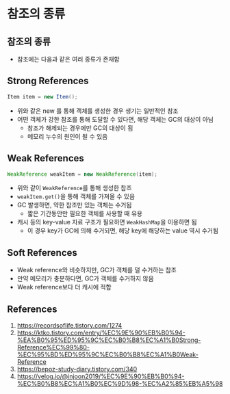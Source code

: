 # 참조의 종류

## 참조의 종류

- 참조에는 다음과 같은 여러 종류가 존재함

## Strong References

```Java
Item item = new Item();
```

- 위와 같은 new 를 통해 객체를 생성한 경우 생기는 일반적인 참조
- 어떤 객체가 강한 참조를 통해 도달할 수 있다면, 해당 객체는 GC의 대상이 아님
  - 참조가 해제되는 경우에만 GC의 대상이 됨
  - 메모리 누수의 원인이 될 수 있음

## Weak References

```Java
WeakReference weakItem = new WeakReference(item);
```

- 위와 같이 `WeakReference`를 통해 생성한 참조
- `weakItem.get()`을 통해 객체를 가져올 수 있음
- GC 발생하면, 약한 참조만 있는 객체는 수거됨
  - 짧은 기간동안만 필요한 객체를 사용할 때 유용
- 캐시 등의 key-value 자료 구조가 필요하면 `WeakHashMap`을 이용하면 됨
  - 이 경우 key가 GC에 의해 수거되면, 해당 key에 해당하는 value 역시 수거됨

## Soft References

- Weak reference와 비슷하지만, GC가 객체를 덜 수거하는 참조
- 만약 메모리가 충분하다면, GC가 객체를 수거하지 않음
- Weak reference보다 더 캐시에 적합

## References

1. https://recordsoflife.tistory.com/1274
2. https://ktko.tistory.com/entry/%EC%9E%90%EB%B0%94-%EA%B0%95%ED%95%9C%EC%B0%B8%EC%A1%B0Strong-Reference%EC%99%80-%EC%95%BD%ED%95%9C%EC%B0%B8%EC%A1%B0Weak-Reference
3. https://bepoz-study-diary.tistory.com/340
4. https://velog.io/@injoon2019/%EC%9E%90%EB%B0%94-%EC%B0%B8%EC%A1%B0%EC%9D%98-%EC%A2%85%EB%A5%98
